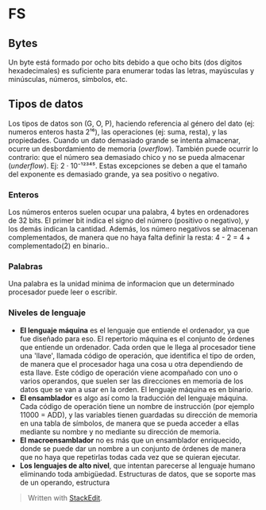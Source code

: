 # FS

## Bytes
Un byte está formado por ocho bits debido a que ocho bits (dos dígitos hexadecimales) es suficiente para enumerar todas las letras, mayúsculas y minúsculas, números, símbolos, etc.

## Tipos de datos
Los tipos de datos son (G, O, P), haciendo referencia al género del dato (ej: numeros enteros hasta 2¹⁶), las operaciones (ej: suma, resta), y las propiedades. Cuando un dato demasiado grande se intenta almacenar, ocurre un desbordamiento de memoria (*overflow*). También puede ocurrir lo contrario: que el número sea demasiado chico y no se pueda almacenar (*underflow*). Ej: 2 · 10⁻¹²³⁴⁵.
Estas excepciones se deben a que el tamaño del exponente es demasiado grande, ya sea positivo o negativo.

### Enteros
Los números enteros suelen ocupar una palabra, 4 bytes en ordenadores de 32 bits. El primer bit indica el signo del número (positivo o negativo), y los demás indican la cantidad. Además, los número negativos se almacenan complementados, de manera que no haya falta definir la resta: 4 - 2 = 4 + complementado(2) en binario..
### Palabras
Una palabra es la unidad minima de informacion que un determinado procesador puede leer o escribir.
### Niveles de lenguaje
- **El lenguaje máquina** es el lenguaje que entiende el ordenador, ya que fue diseñado para eso. El repertorio máquina es el conjunto de órdenes que entiende un ordenador. Cada orden que le llega al procesador tiene una 'llave', llamada código de operación, que identifica el tipo de orden, de manera que el procesador haga una cosa u otra dependiendo de esta llave. Este código de operación viene acompañado con uno o varios operandos, que suelen ser las direcciones en memoria de los datos que se van a usar en la orden. El lenguaje máquina es en binario. 
- **El ensamblador** es algo así como la traducción del lenguaje máquina. Cada código de operación tiene un nombre de instrucción (por ejemplo 11000 = ADD), y las variables tienen guardadas su dirección de memoria en una tabla de símbolos, de manera que se pueda acceder a ellas mediante su nombre y no mediante su dirección de memoria.
- **El macroensamblador** no es más que un ensamblador enriquecido, donde se puede dar un nombre a un conjunto de órdenes de manera que no haya que repetirlas todas cada vez que se quieran ejecutar.
- **Los lenguajes de alto nivel**, que intentan parecerse al lenguaje humano eliminando toda ambigüedad. Estructuras de datos, que se soporte mas de un operando, estructura


> Written with [StackEdit](https://stackedit.io/).
<!--stackedit_data:
eyJoaXN0b3J5IjpbLTQ0MzYwMTI3NCwtMjc5Nzk3NjY5LC0zOT
k4MjEyMCwxMDg3MDYxOTkzLDE1MDc3NTkxOTVdfQ==
-->